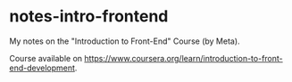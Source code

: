 # notes-intro-frontend
My notes on the "Introduction to Front-End" Course (by Meta). 

Course available on https://www.coursera.org/learn/introduction-to-front-end-development.
